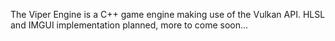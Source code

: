 The Viper Engine is a C++ game engine making use of the Vulkan API.
HLSL and IMGUI implementation planned, more to come soon...
